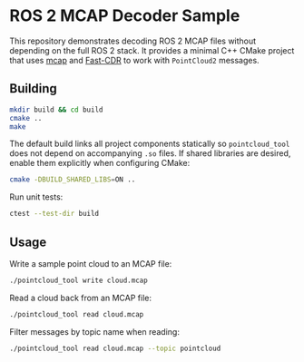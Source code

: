 # ROS 2 MCAP Decoder Sample

This repository demonstrates decoding ROS 2 MCAP files without
depending on the full ROS 2 stack. It provides a minimal C++ CMake
project that uses [mcap](https://github.com/foxglove/mcap) and
[Fast-CDR](https://github.com/eProsima/Fast-CDR) to work with
`PointCloud2` messages.

## Building

```bash
mkdir build && cd build
cmake ..
make
```

The default build links all project components statically so `pointcloud_tool`
does not depend on accompanying `.so` files. If shared libraries are desired,
enable them explicitly when configuring CMake:

```bash
cmake -DBUILD_SHARED_LIBS=ON ..
```

Run unit tests:

```bash
ctest --test-dir build
```

## Usage

Write a sample point cloud to an MCAP file:

```bash
./pointcloud_tool write cloud.mcap
```

Read a cloud back from an MCAP file:

```bash
./pointcloud_tool read cloud.mcap
```

Filter messages by topic name when reading:

```bash
./pointcloud_tool read cloud.mcap --topic pointcloud
```

